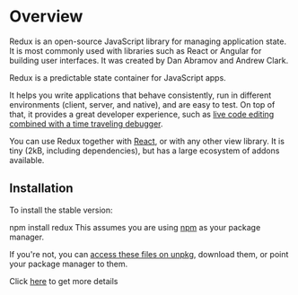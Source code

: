 # Overview

Redux is an open-source JavaScript library for managing application state. It is most commonly used with libraries such as React or Angular for building user interfaces. It was created by Dan Abramov and Andrew Clark.

Redux is a predictable state container for JavaScript apps.

It helps you write applications that behave consistently, run in different environments (client, server, and native), and are easy to test. On top of that, it provides a great developer experience, such as [live code editing combined with a time traveling debugger](https://github.com/reduxjs/redux-devtools).

You can use Redux together with [React](https://reactjs.org/), or with any other view library. It is tiny (2kB, including dependencies), but has a large ecosystem of addons available.

## Installation

To install the stable version:

npm install redux
This assumes you are using [npm](https://www.npmjs.com/) as your package manager.

If you're not, you can [access these files on unpkg](https://unpkg.com/redux/), download them, or point your package manager to them.

Click [here](https://redux.js.org/introduction/installation) to get more details
